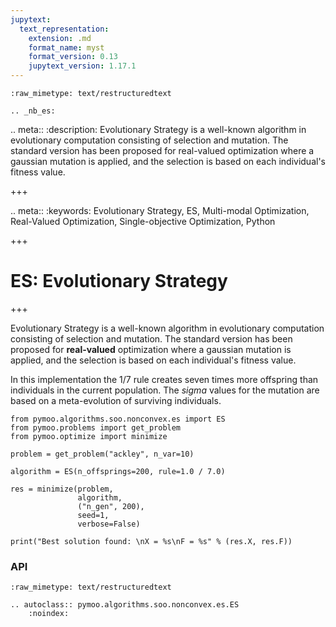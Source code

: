 ```yaml
---
jupytext:
  text_representation:
    extension: .md
    format_name: myst
    format_version: 0.13
    jupytext_version: 1.17.1
---
```


```{raw-cell}
:raw_mimetype: text/restructuredtext

.. _nb_es:
```

.. meta::
   :description: Evolutionary Strategy is a well-known algorithm in evolutionary computation consisting of selection and mutation. The standard version has been proposed for real-valued optimization where a gaussian mutation is applied, and the selection is based on each individual's fitness value.

+++

.. meta::
   :keywords: Evolutionary Strategy, ES,  Multi-modal Optimization, Real-Valued Optimization, Single-objective Optimization, Python

+++

# ES: Evolutionary Strategy

+++

Evolutionary Strategy is a well-known algorithm in evolutionary computation consisting of selection and mutation. The standard version has been proposed for **real-valued** optimization where a gaussian mutation is applied, and the selection is based on each individual's fitness value.

In this implementation the 1/7 rule creates seven times more offspring than individuals in the current population. The $sigma$ values for the mutation are based on a meta-evolution of surviving individuals.

```{code-cell} ipython3
from pymoo.algorithms.soo.nonconvex.es import ES
from pymoo.problems import get_problem
from pymoo.optimize import minimize

problem = get_problem("ackley", n_var=10)

algorithm = ES(n_offsprings=200, rule=1.0 / 7.0)

res = minimize(problem,
               algorithm,
               ("n_gen", 200),
               seed=1,
               verbose=False)

print("Best solution found: \nX = %s\nF = %s" % (res.X, res.F))
```

### API

```{raw-cell}
:raw_mimetype: text/restructuredtext

.. autoclass:: pymoo.algorithms.soo.nonconvex.es.ES
    :noindex:
```
